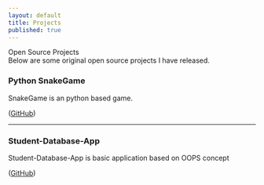 ```yaml
---
layout: default
title: Projects
published: true
---
```


<div class="post_title">Open Source Projects</div>
Below are some original open source projects I have released. 

### Python SnakeGame
SnakeGame is an python based game.

([GitHub](https://github.com/andy1410/SnakeGame))

---

### Student-Database-App
Student-Database-App is basic application based on OOPS concept

([GitHub](https://github.com/andy1410/Student-Database-App)) 

